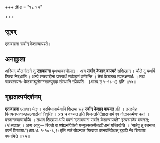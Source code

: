 +++
title = "१६ १५"

+++
## सूत्रम्
एतावन्नाना सर्वान् केशान्वापयते।

## अनाकुला
अस्मिन् चौलगोदाने तु **एतावन्नाना** पृथग्भावश्चौलात् ।
अत्र **सर्वान् केशान् वापयते** सशिखान् ।
चौले तु यथर्षि शिखा निदधाति ।
अन्ये श्मश्र्वादीनां प्राप्त्यर्थं सर्वग्रहणं वर्णयन्ति ।
तेषां केशशब्द उपलक्षणार्थः ।
तथा चाश्वलायनः–केशश्मश्रुलोमनखान्युदक् संस्थानि संप्रेष्यति ।
(आश्व.गृ.१-१८-६) इति ॥१५॥

## गृह्यतात्पर्यदर्शनम्
**एतावन्नाना** एतावान् भेदः ।
यदपिधानार्थयापि शिखया सह **सर्वान् केशान् वापयत** इति ।
ततश्चेह विनयनाभावाच्छलल्यादीनां निवृत्तिः ।
अत्र च वापयत इति णिजन्तनिर्देशादाचार्य एव गोदानकर्मणः कर्ता ।
वरदानञ्चाचार्यायैव ।
तथात्र शिखाया अपि वपनं "एतावन्नाना सर्वान् केशान्वापयते" इत्यस्मादेव वचनात्; (१)सत्रवत् ।
अन्य आहुः— रिक्तो वा एषोऽनपिहितो यन्मुडस्तस्यैतदपिधानं यच्छिखेति ।
"सत्रेषु तु वचनात् वपनँ शिखायाः"(आप.ध. १-१०-८,९)
इति सत्रेभ्योऽन्यत्र शिखाया वपनप्रतिषेधात् इहापि नैव शिखाया वपनमिति ॥१५॥
